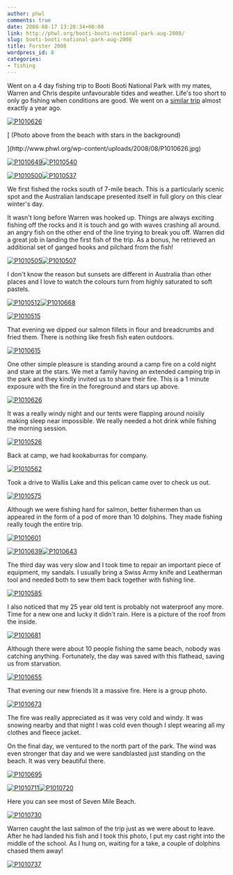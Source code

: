 ```yaml
---
author: phwl
comments: true
date: 2008-08-17 13:20:34+00:00
link: http://phwl.org/booti-booti-national-park-aug-2008/
slug: booti-booti-national-park-aug-2008
title: Forster 2008
wordpress_id: 8
categories:
- fishing
---
```


Went on a 4 day fishing trip to Booti Booti National Park with my mates, Warren and Chris despite unfavourable tides and weather. Life's too short to only go fishing when conditions are good. We went on a [similar trip](http://www.phwl.org/forster/) almost exactly a year ago.

[![P1010626](http://www.phwl.org/wp-content/uploads/2008/08/P1010626.jpg)](http://www.phwl.org/wp-content/uploads/2008/08/P1010626.jpg)

[ (Photo above from the beach with stars in the background)
<!-- more -->](http://www.phwl.org/wp-content/uploads/2008/08/P1010626.jpg)

[![P1010649](http://www.phwl.org/wp-content/uploads/2008/08/P1010649.jpg)](http://www.phwl.org/wp-content/uploads/2008/08/P1010649.jpg)[![P1010540](http://www.phwl.org/wp-content/uploads/2008/08/P1010540.jpg)](http://www.phwl.org/wp-content/uploads/2008/08/P1010540.jpg)

[![P1010500](http://www.phwl.org/wp-content/uploads/2008/08/P1010500.jpg)](http://www.phwl.org/wp-content/uploads/2008/08/P1010500.jpg)[![P1010537](http://www.phwl.org/wp-content/uploads/2008/08/P1010537.jpg)](http://www.phwl.org/wp-content/uploads/2008/08/P1010537.jpg)

We first fished the rocks south of 7-mile beach. This is a particularly scenic spot and the Australian landscape presented itself in full glory on this clear winter's day.

It wasn't long before Warren was hooked up. Things are always exciting fishing off the rocks and it is touch and go with waves crashing all around. an angry fish on the other end of the line trying to break you off. Warren did a great job in landing the first fish of the trip. As a bonus, he retrieved an additional set of ganged hooks and pilchard from the fish!

[![P1010505](http://www.phwl.org/wp-content/uploads/2008/08/P1010505.jpg)](http://www.phwl.org/wp-content/uploads/2008/08/P1010505.jpg)[![P1010507](http://www.phwl.org/wp-content/uploads/2008/08/P1010507.jpg)](http://www.phwl.org/wp-content/uploads/2008/08/P1010507.jpg)



I don't know the reason but sunsets are different in Australia than other places and I love to watch the colours turn from highly saturated to soft pastels.

[![P1010512](http://www.phwl.org/wp-content/uploads/2008/08/P1010512.jpg)](http://www.phwl.org/wp-content/uploads/2008/08/P1010512.jpg)[![P1010668](http://www.phwl.org/wp-content/uploads/2008/08/P1010668.jpg)](http://www.phwl.org/wp-content/uploads/2008/08/P1010668.jpg)

[![P1010515](http://www.phwl.org/wp-content/uploads/2008/08/P1010515.jpg)](http://www.phwl.org/wp-content/uploads/2008/08/P1010515.jpg)

That evening we dipped our salmon fillets in flour and breadcrumbs and fried them. There is nothing like fresh fish eaten outdoors.

[![P1010615](http://www.phwl.org/wp-content/uploads/2008/08/P1010615.jpg)](http://www.phwl.org/wp-content/uploads/2008/08/P1010615.jpg)

One other simple pleasure is standing around a camp fire on a cold night and stare at the stars. We met a family having an extended camping trip in the park and they kindly invited us to share their fire. This is a 1 minute exposure with the fire in the foreground and stars up above.

[![P1010626](http://www.phwl.org/wp-content/uploads/2008/08/P1010626.jpg)](http://www.phwl.org/wp-content/uploads/2008/08/P1010626.jpg)

It was a really windy night and our tents were flapping around noisily making sleep near impossible. We really needed a hot drink while fishing the morning session.

[![P1010526](http://www.phwl.org/wp-content/uploads/2008/08/P1010526.jpg)](http://www.phwl.org/wp-content/uploads/2008/08/P1010526.jpg)

Back at camp, we had kookaburras for company.

[![P1010562](http://www.phwl.org/wp-content/uploads/2008/08/P1010562.jpg)](http://www.phwl.org/wp-content/uploads/2008/08/P1010562.jpg)

Took a drive to Wallis Lake and this pelican came over to check us out.

[![P1010575](http://www.phwl.org/wp-content/uploads/2008/08/P1010575.jpg)](http://www.phwl.org/wp-content/uploads/2008/08/P1010575.jpg)

Although we were fishing hard for salmon, better fishermen than us appeared in the form of a pod of more than 10 dolphins. They made fishing really tough the entire trip.

[![P1010601](http://www.phwl.org/wp-content/uploads/2008/08/P1010601.jpg)](http://www.phwl.org/wp-content/uploads/2008/08/P1010601.jpg)



[![P1010639](http://www.phwl.org/wp-content/uploads/2008/08/P1010639.jpg)](http://www.phwl.org/wp-content/uploads/2008/08/P1010639.jpg)[![P1010643](http://www.phwl.org/wp-content/uploads/2008/08/P1010643.jpg)](http://www.phwl.org/wp-content/uploads/2008/08/P1010643.jpg)

The third day was very slow and I took time to repair an important piece of equipment, my sandals. I usually bring a Swiss Army knife and Leatherman tool and needed both to sew them back together with fishing line.

[![P1010585](http://www.phwl.org/wp-content/uploads/2008/08/P1010585.jpg)](http://www.phwl.org/wp-content/uploads/2008/08/P1010585.jpg)

I also noticed that my 25 year old tent is probably not waterproof any more. Time for a new one and lucky it didn't rain. Here is a picture of the roof from the inside.

[![P1010681](http://www.phwl.org/wp-content/uploads/2008/08/P1010681.jpg)](http://www.phwl.org/wp-content/uploads/2008/08/P1010681.jpg)

Although there were about 10 people fishing the same beach, nobody was catching anything. Fortunately, the day was saved with this flathead, saving us from starvation.

[![P1010655](http://www.phwl.org/wp-content/uploads/2008/08/P1010655.jpg)](http://www.phwl.org/wp-content/uploads/2008/08/P1010655.jpg)

That evening our new friends lit a massive fire. Here is a group photo.

[![P1010673](http://www.phwl.org/wp-content/uploads/2008/08/P1010673.jpg)](http://www.phwl.org/wp-content/uploads/2008/08/P1010673.jpg)

The fire was really appreciated as it was very cold and windy. It was snowing nearby and that night I was cold even though I slept wearing all my clothes and fleece jacket.

On the final day, we ventured to the north part of the park. The wind was even stronger that day and we were sandblasted just standing on the beach. It was very beautiful there.

[![P1010695](http://www.phwl.org/wp-content/uploads/2008/08/P1010695.jpg)](http://www.phwl.org/wp-content/uploads/2008/08/P1010695.jpg)

[![P1010711](http://www.phwl.org/wp-content/uploads/2008/08/P1010711.jpg)](http://www.phwl.org/wp-content/uploads/2008/08/P1010711.jpg)[![P1010720](http://www.phwl.org/wp-content/uploads/2008/08/P1010720.jpg)](http://www.phwl.org/wp-content/uploads/2008/08/P1010720.jpg)

Here you can see most of Seven Mile Beach.



[![P1010730](http://www.phwl.org/wp-content/uploads/2008/08/P1010730.jpg)](http://www.phwl.org/wp-content/uploads/2008/08/P1010730.jpg)

Warren caught the last salmon of the trip just as we were about to leave. After he had landed his fish and I took this photo, I put my cast right into the middle of the school. As I hung on, waiting for a take, a couple of dolphins chased them away!

[![P1010737](http://www.phwl.org/wp-content/uploads/2008/08/P1010737.jpg)](http://www.phwl.org/wp-content/uploads/2008/08/P1010737.jpg)
